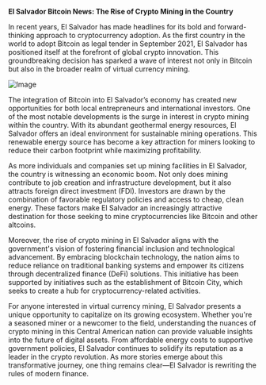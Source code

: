 **El Salvador Bitcoin News: The Rise of Crypto Mining in the Country**

In recent years, El Salvador has made headlines for its bold and forward-thinking approach to cryptocurrency adoption. As the first country in the world to adopt Bitcoin as legal tender in September 2021, El Salvador has positioned itself at the forefront of global crypto innovation. This groundbreaking decision has sparked a wave of interest not only in Bitcoin but also in the broader realm of virtual currency mining.

![Image](https://github.com/user-attachments/assets/31692037-0104-4703-abd1-696b6a7dd41b)

The integration of Bitcoin into El Salvador’s economy has created new opportunities for both local entrepreneurs and international investors. One of the most notable developments is the surge in interest in crypto mining within the country. With its abundant geothermal energy resources, El Salvador offers an ideal environment for sustainable mining operations. This renewable energy source has become a key attraction for miners looking to reduce their carbon footprint while maximizing profitability.

As more individuals and companies set up mining facilities in El Salvador, the country is witnessing an economic boom. Not only does mining contribute to job creation and infrastructure development, but it also attracts foreign direct investment (FDI). Investors are drawn by the combination of favorable regulatory policies and access to cheap, clean energy. These factors make El Salvador an increasingly attractive destination for those seeking to mine cryptocurrencies like Bitcoin and other altcoins.

Moreover, the rise of crypto mining in El Salvador aligns with the government's vision of fostering financial inclusion and technological advancement. By embracing blockchain technology, the nation aims to reduce reliance on traditional banking systems and empower its citizens through decentralized finance (DeFi) solutions. This initiative has been supported by initiatives such as the establishment of Bitcoin City, which seeks to create a hub for cryptocurrency-related activities.

For anyone interested in virtual currency mining, El Salvador presents a unique opportunity to capitalize on its growing ecosystem. Whether you're a seasoned miner or a newcomer to the field, understanding the nuances of crypto mining in this Central American nation can provide valuable insights into the future of digital assets. From affordable energy costs to supportive government policies, El Salvador continues to solidify its reputation as a leader in the crypto revolution. As more stories emerge about this transformative journey, one thing remains clear—El Salvador is rewriting the rules of modern finance.